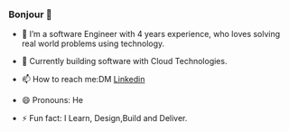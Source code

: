 ### Bonjour 👋

<!--
**Maniizzle/Maniizzle** is a ✨ _special_ ✨ repository because its `README.md` (this file) appears on your GitHub profile.

Here are some ideas to get you started:
-->
- 🔭 I’m a software Engineer with 4 years experience, who loves solving real world problems using technology.

- 🌱 Currently building software with Cloud Technologies.
- 📫 How to reach me:DM [Linkedin](https://www.linkedin.com/in/olamide-onakoya/)
- 😄 Pronouns: He
- ⚡ Fun fact: I Learn, Design,Build and Deliver.

<!-- - 🤔 I’m looking for help with ... -->
<!-- - 💬 Ask me about Problem Solving,Science  -->
